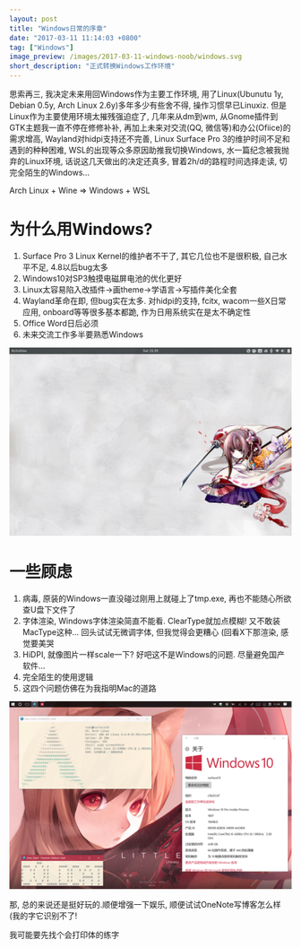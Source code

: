 ```yaml
---
layout: post
title: "Windows日常的序章"
date: "2017-03-11 11:14:03 +0800"
tag: ["Windows"]
image_preview: /images/2017-03-11-windows-noob/windows.svg
short_description: "正式转换Windows工作环境"
---
```


思索再三, 我决定未来用回Windows作为主要工作环境, 用了Linux(Ubunutu 1y, Debian 0.5y, Arch Linux 2.6y)多年多少有些舍不得, 操作习惯早已Linuxiz. 但是Linux作为主要使用环境太摧残强迫症了, 几年来从dm到wm, 从Gnome插件到GTK主题我一直不停在修修补补, 再加上未来对交流(QQ, 微信等)和办公(Ofiice)的需求增高, Wayland对hidpi支持还不完善, Linux Surface Pro 3的维护时间不足和遇到的种种困难, WSL的出现等众多原因助推我切换Windows, 水一篇纪念被我抛弃的Linux环境, 话说这几天做出的决定还真多, 冒着2h/d的路程时间选择走读, 切完全陌生的Windows...

Arch Linux + Wine => Windows + WSL

# 为什么用Windows?

1. Surface Pro 3 Linux Kernel的维护者不干了, 其它几位也不是很积极, 自己水平不足, 4.8以后bug太多
1. Windows10对SP3触摸电磁屏电池的优化更好
1. Linux太容易陷入改插件->画theme->学语言->写插件美化全套
1. Wayland革命在即, 但bug实在太多. 对hidpi的支持, fcitx, wacom一些X日常应用, onboard等等很多基本都跪, 作为日用系统实在是太不确定性
1. Office Word日后必须
1. 未来交流工作多半要熟悉Windows

![](/images/2017-03-11-windows-noob/linux.png)

# 一些顾虑

1. 病毒, 原装的Windows一直没碰过刚用上就碰上了tmp.exe, 再也不能随心所欲查U盘下文件了
1. 字体渲染, Windows字体渲染简直不能看. ClearType就加点模糊! 又不敢装MacType这种... 回头试试无微调字体, 但我觉得会更糟心 (回看X下那渲染, 感觉要美哭
1. HiDPI, 就像图片一样scale一下? 好吧这不是Windows的问题. 尽量避免国产软件...
1. 完全陌生的使用逻辑
1. 这四个问题仿佛在为我指明Mac的道路

![](/images/2017-03-11-windows-noob/windows.png)

那, 总的来说还是挺好玩的.顺便增强一下娱乐, 顺便试试OneNote写博客怎么样 (我的字它识别不了!

我可能要先找个会打印体的练字